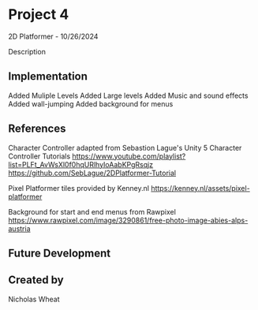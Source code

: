 # Project 4
2D Platformer - 10/26/2024

Description

## Implementation

Added Muliple Levels
Added Large levels
Added Music and sound effects
Added wall-jumping
Added background for menus

## References

Character Controller adapted from Sebastion Lague's Unity 5 Character Controller Tutorials
https://www.youtube.com/playlist?list=PLFt_AvWsXl0f0hqURlhyIoAabKPgRsqjz
https://github.com/SebLague/2DPlatformer-Tutorial

Pixel Platformer tiles provided by Kenney.nl
https://kenney.nl/assets/pixel-platformer

Background for start and end menus from Rawpixel
https://www.rawpixel.com/image/3290861/free-photo-image-abies-alps-austria

## Future Development

## Created by
Nicholas Wheat
